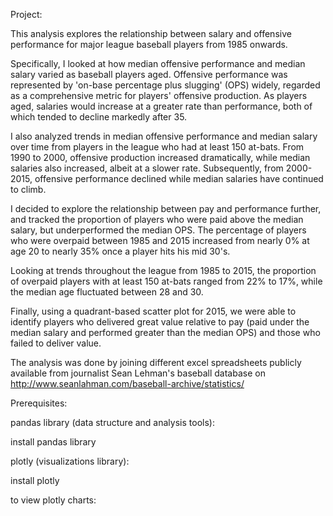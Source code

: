 Project: 

This analysis explores the relationship between salary and offensive performance for major league baseball players from 1985 onwards.

Specifically, I looked at how median offensive performance and median salary varied as baseball players aged. Offensive performance was
represented by 'on-base percentage plus slugging' (OPS) widely, regarded as a comprehensive metric for players' offensive production. 
As players aged, salaries would increase at a greater rate than performance, both of which tended to decline markedly after 35. 

I also analyzed trends in median offensive performance and median salary over time from players in the league who had at least 150 at-bats. 
From 1990 to 2000, offensive production increased dramatically, while median salaries also increased, albeit at a slower rate. Subsequently, from 
2000-2015, offensive performance declined while median salaries have continued to climb. 

I decided to explore the relationship between pay and performance further, and tracked the proportion of players who were paid above the 
median salary, but underperformed the median OPS. The percentage of players who were overpaid between 1985 and 2015 increased from nearly 0% at age 20 
to nearly 35% once a player hits his mid 30's. 

Looking at trends throughout the league from 1985 to 2015, the proportion of overpaid players with at least 150 at-bats ranged from 22% to 17%, while
the median age fluctuated between 28 and 30. 

Finally, using a quadrant-based scatter plot for 2015, we were able to identify players who delivered great value relative to pay (paid
under the median salary and performed greater than the median OPS) and those who failed to deliver value.

The analysis was done by joining different excel spreadsheets publicly available from journalist Sean Lehman's baseball database on 
http://www.seanlahman.com/baseball-archive/statistics/

Prerequisites: 

pandas library (data structure and analysis tools):

install pandas library 

plotly (visualizations library): 

install plotly

to view plotly charts: 



